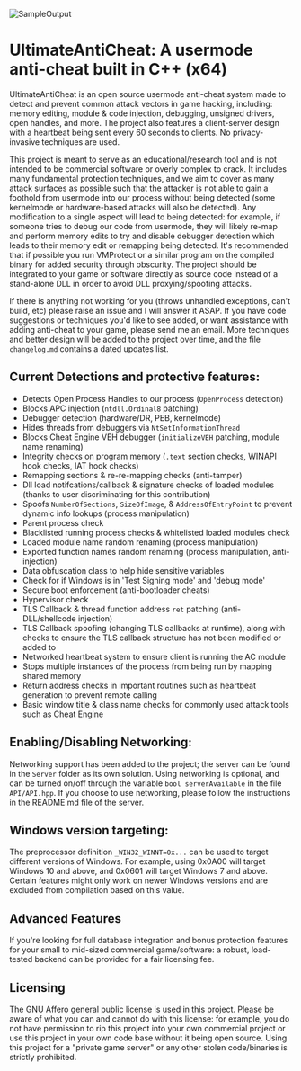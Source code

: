![SampleOutput](https://github.com/AlSch092/UltimateAntiCheat/assets/94417808/8e2112b8-2c82-4a38-aca8-ec54aa7d7516)

# UltimateAntiCheat: A usermode anti-cheat built in C++ (x64)

UltimateAntiCheat is an open source usermode anti-cheat system made to detect and prevent common attack vectors in game hacking, including: memory editing, module & code injection, debugging, unsigned drivers, open handles, and more. The project also features a client-server design with a heartbeat being sent every 60 seconds to clients. No privacy-invasive techniques are used.

   This project is meant to serve as an educational/research tool and is not intended to be commercial software or overly complex to crack. It includes many fundamental protection techniques, and we aim to cover as many attack surfaces as possible such that the attacker is not able to gain a foothold from usermode into our process without being detected (some kernelmode or hardware-based attacks will also be detected). Any modification to a single aspect will lead to being detected: for example, if someone tries to debug our code from usermode, they will likely re-map and perform memory edits to try and disable debugger detection which leads to their memory edit or remapping being detected. It's recommended that if possible you run VMProtect or a similar program on the compiled binary for added security through obscurity. The project should be integrated to your game or software directly as source code instead of a stand-alone DLL in order to avoid DLL proxying/spoofing attacks.  

   If there is anything not working for you (throws unhandled exceptions, can't build, etc) please raise an issue and I will answer it ASAP. If you have code suggestions or techniques you'd like to see added, or want assistance with adding anti-cheat to your game, please send me an email. More techniques and better design will be added to the project over time, and the file `changelog.md` contains a dated updates list.  

## Current Detections and protective features:
- Detects Open Process Handles to our process (`OpenProcess` detection)
- Blocks APC injection (`ntdll.Ordinal8` patching)
- Debugger detection (hardware/DR, PEB, kernelmode)
- Hides threads from debuggers via `NtSetInformationThread`  
- Blocks Cheat Engine VEH debugger (`initializeVEH` patching, module name renaming)
- Integrity checks on program memory (`.text` section checks, WINAPI hook checks, IAT hook checks)
- Remapping sections & re-re-mapping checks (anti-tamper)
- Dll load notifcations/callback & signature checks of loaded modules (thanks to user discriminating for this contribution)
- Spoofs `NumberOfSections`, `SizeOfImage`, & `AddressOfEntryPoint` to prevent dynamic info lookups (process manipulation)
- Parent process check
- Blacklisted running process checks & whitelisted loaded modules check
- Loaded module name random renaming (process manipulation)
- Exported function names random renaming (process manipulation, anti-injection)
- Data obfuscation class to help hide sensitive variables
- Check for if Windows is in 'Test Signing mode' and 'debug mode'
- Secure boot enforcement (anti-bootloader cheats)
- Hypervisor check  
- TLS Callback & thread function address `ret` patching (anti-DLL/shellcode injection)
- TLS Callback spoofing (changing TLS callbacks at runtime), along with checks to ensure the TLS callback structure has not been modified or added to  
- Networked heartbeat system to ensure client is running the AC module
- Stops multiple instances of the process from being run by mapping shared memory
- Return address checks in important routines such as heartbeat generation to prevent remote calling
- Basic window title & class name checks for commonly used attack tools such as Cheat Engine

## Enabling/Disabling Networking:
Networking support has been added to the project; the server can be found in the `Server` folder as its own solution. Using networking is optional, and can be turned on/off through the variable `bool serverAvailable` in the file `API/API.hpp`. If you choose to use networking, please follow the instructions in the README.md file of the server.  

## Windows version targeting:

The preprocessor definition `_WIN32_WINNT=0x...` can be used to target different versions of Windows. For example, using 0x0A00 will target Windows 10 and above, and 0x0601 will target Windows 7 and above. Certain features might only work on newer Windows versions and are excluded from compilation based on this value.

## Advanced Features
If you're looking for full database integration and bonus protection features for your small to mid-sized commercial game/software: a robust, load-tested backend can be provided for a fair licensing fee.

## Licensing  

The GNU Affero general public license is used in this project. Please be aware of what you can and cannot do with this license: for example, you do not have permission to rip this project into your own commercial project or use this project in your own code base without it being open source. Using this project for a "private game server" or any other stolen code/binaries is strictly prohibited.